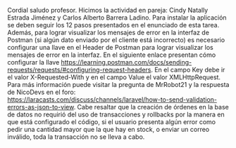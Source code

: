 Cordial saludo profesor. Hicimos la actividad en pareja:
Cindy Natally Estrada Jiménez y Carlos Alberto Barrera Ladino.
Para instalar la aplicación se deben seguir los 12 pasos presentados en el enunciado de esta tarea. Además, para lograr visualizar los mensajes de error en la interfaz de Postman (si algún dato enviado por el cliente está incorrecto) es necesario configurar una llave en el Header de Postman para lograr visualizar los mensajes de error en la interfaz. 
En el siguiente enlace presentan cómo configurar la llave https://learning.postman.com/docs/sending-requests/requests/#configuring-request-headers. 
En el campo Key debe ir el valor X-Requested-With y en el campo Value el valor XMLHttpRequest. Para más información puede visitar la pregunta de MrRobot21 y la respuesta de NicoDevs en el foro: https://laracasts.com/discuss/channels/laravel/how-to-send-validation-errors-as-json-to-view. Cabe resaltar que la creación de órdenes en la base de datos no requirió del uso de transacciones y rollbacks por la manera en que está configurado el código, si el usuario presenta algún error como pedir una cantidad mayor que la que hay en stock, o enviar un correo inválido, toda la transacción no se lleva a cabo.

